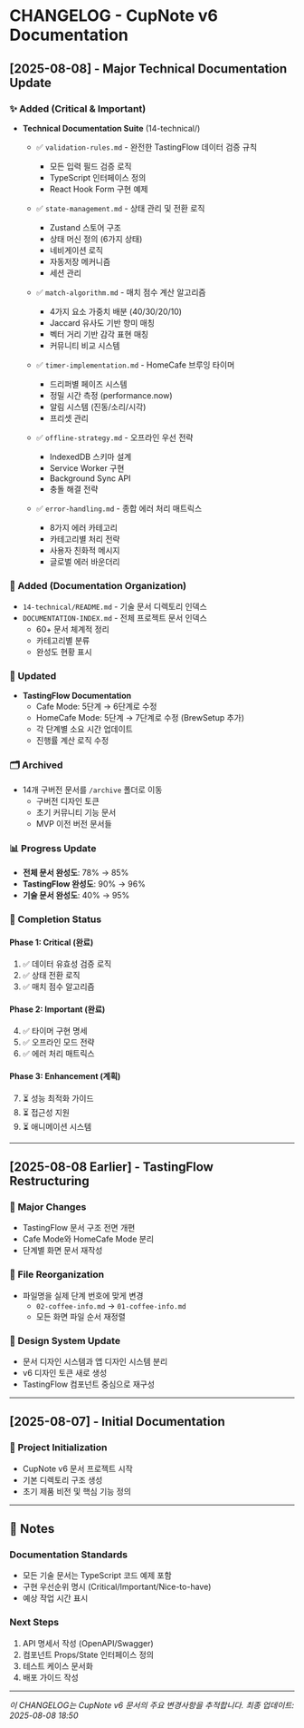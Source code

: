 # CHANGELOG - CupNote v6 Documentation

## [2025-08-08] - Major Technical Documentation Update

### ✨ Added (Critical & Important)
- **Technical Documentation Suite** (14-technical/)
  - ✅ `validation-rules.md` - 완전한 TastingFlow 데이터 검증 규칙
    - 모든 입력 필드 검증 로직
    - TypeScript 인터페이스 정의
    - React Hook Form 구현 예제
    
  - ✅ `state-management.md` - 상태 관리 및 전환 로직
    - Zustand 스토어 구조
    - 상태 머신 정의 (6가지 상태)
    - 네비게이션 로직
    - 자동저장 메커니즘
    - 세션 관리
    
  - ✅ `match-algorithm.md` - 매치 점수 계산 알고리즘
    - 4가지 요소 가중치 배분 (40/30/20/10)
    - Jaccard 유사도 기반 향미 매칭
    - 벡터 거리 기반 감각 표현 매칭
    - 커뮤니티 비교 시스템
    
  - ✅ `timer-implementation.md` - HomeCafe 브루잉 타이머
    - 드리퍼별 페이즈 시스템
    - 정밀 시간 측정 (performance.now)
    - 알림 시스템 (진동/소리/시각)
    - 프리셋 관리
    
  - ✅ `offline-strategy.md` - 오프라인 우선 전략
    - IndexedDB 스키마 설계
    - Service Worker 구현
    - Background Sync API
    - 충돌 해결 전략
    
  - ✅ `error-handling.md` - 종합 에러 처리 매트릭스
    - 8가지 에러 카테고리
    - 카테고리별 처리 전략
    - 사용자 친화적 메시지
    - 글로벌 에러 바운더리

### 📁 Added (Documentation Organization)
- `14-technical/README.md` - 기술 문서 디렉토리 인덱스
- `DOCUMENTATION-INDEX.md` - 전체 프로젝트 문서 인덱스
  - 60+ 문서 체계적 정리
  - 카테고리별 분류
  - 완성도 현황 표시

### 🔄 Updated
- **TastingFlow Documentation**
  - Cafe Mode: 5단계 → 6단계로 수정
  - HomeCafe Mode: 5단계 → 7단계로 수정 (BrewSetup 추가)
  - 각 단계별 소요 시간 업데이트
  - 진행률 계산 로직 수정

### 🗂️ Archived
- 14개 구버전 문서를 `/archive` 폴더로 이동
  - 구버전 디자인 토큰
  - 초기 커뮤니티 기능 문서
  - MVP 이전 버전 문서들

### 📊 Progress Update
- **전체 문서 완성도**: 78% → 85%
- **TastingFlow 완성도**: 90% → 96%
- **기술 문서 완성도**: 40% → 95%

### 🎯 Completion Status
#### Phase 1: Critical (완료)
1. ✅ 데이터 유효성 검증 로직
2. ✅ 상태 전환 로직
3. ✅ 매치 점수 알고리즘

#### Phase 2: Important (완료)
4. ✅ 타이머 구현 명세
5. ✅ 오프라인 모드 전략
6. ✅ 에러 처리 매트릭스

#### Phase 3: Enhancement (계획)
7. ⏳ 성능 최적화 가이드
8. ⏳ 접근성 지원
9. ⏳ 애니메이션 시스템

---

## [2025-08-08 Earlier] - TastingFlow Restructuring

### 🔄 Major Changes
- TastingFlow 문서 구조 전면 개편
- Cafe Mode와 HomeCafe Mode 분리
- 단계별 화면 문서 재작성

### 📁 File Reorganization
- 파일명을 실제 단계 번호에 맞게 변경
  - `02-coffee-info.md` → `01-coffee-info.md`
  - 모든 화면 파일 순서 재정렬

### 🎨 Design System Update
- 문서 디자인 시스템과 앱 디자인 시스템 분리
- v6 디자인 토큰 새로 생성
- TastingFlow 컴포넌트 중심으로 재구성

---

## [2025-08-07] - Initial Documentation

### 🚀 Project Initialization
- CupNote v6 문서 프로젝트 시작
- 기본 디렉토리 구조 생성
- 초기 제품 비전 및 핵심 기능 정의

---

## 📝 Notes

### Documentation Standards
- 모든 기술 문서는 TypeScript 코드 예제 포함
- 구현 우선순위 명시 (Critical/Important/Nice-to-have)
- 예상 작업 시간 표시

### Next Steps
1. API 명세서 작성 (OpenAPI/Swagger)
2. 컴포넌트 Props/State 인터페이스 정의
3. 테스트 케이스 문서화
4. 배포 가이드 작성

---

*이 CHANGELOG는 CupNote v6 문서의 주요 변경사항을 추적합니다.*
*최종 업데이트: 2025-08-08 18:50*